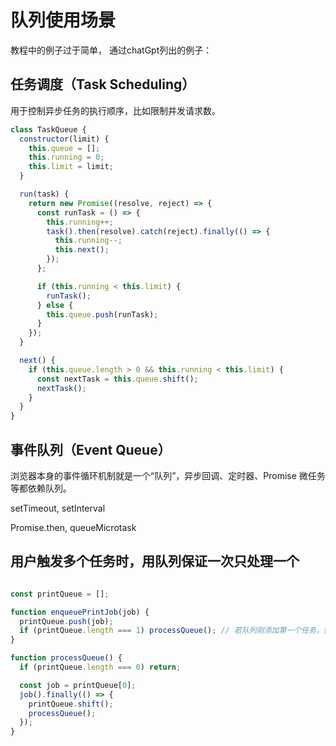 # 队列使用场景

教程中的例子过于简单， 通过chatGpt列出的例子：

## 任务调度（Task Scheduling）
用于控制异步任务的执行顺序，比如限制并发请求数。

```javascript
class TaskQueue {
  constructor(limit) {
    this.queue = [];
    this.running = 0;
    this.limit = limit;
  }

  run(task) {
    return new Promise((resolve, reject) => {
      const runTask = () => {
        this.running++;
        task().then(resolve).catch(reject).finally(() => {
          this.running--;
          this.next();
        });
      };

      if (this.running < this.limit) {
        runTask();
      } else {
        this.queue.push(runTask);
      }
    });
  }

  next() {
    if (this.queue.length > 0 && this.running < this.limit) {
      const nextTask = this.queue.shift();
      nextTask();
    }
  }
}


```



## 事件队列（Event Queue）

浏览器本身的事件循环机制就是一个“队列”，异步回调、定时器、Promise 微任务等都依赖队列。

setTimeout, setInterval

Promise.then, queueMicrotask


## 用户触发多个任务时，用队列保证一次只处理一个

```javascript

const printQueue = [];

function enqueuePrintJob(job) {
  printQueue.push(job);
  if (printQueue.length === 1) processQueue(); // 若队列刚添加第一个任务，则开始执行
}

function processQueue() {
  if (printQueue.length === 0) return;

  const job = printQueue[0];
  job().finally(() => {
    printQueue.shift();
    processQueue();
  });
}

```